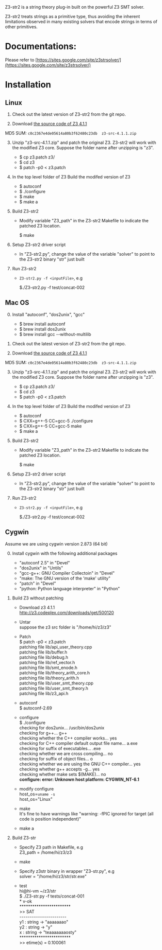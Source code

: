 Z3-str2 is a string theory plug-in built on the powerful Z3 SMT solver.

Z3-str2 treats strings as a primitive type, thus avoiding the inherent limitations 
observed in many existing solvers that encode strings in terms of other primitives.


# Documentations:

Please refer to [https://sites.google.com/site/z3strsolver/](https://sites.google.com/site/z3strsolver/)



# Installation

## Linux

1. Check out the latest version of Z3-str2 from the git repo.


2. Download [the source code of Z3 4.1.1](http://z3.codeplex.com/releases/view/95640)
   
  MD5 SUM: ```c0c2367e4de05614a80b3f62480c23db  z3-src-4.1.1.zip```


3. Unzip "z3-src-4.1.1.zip" and patch the original Z3. Z3-str2 will work with the modified Z3 core. Suppose the folder name after unzipping is "z3".
     *  $ cp z3.patch z3/
     *  $ cd z3
     *  $ patch -p0 < z3.patch
   

4. In the top level folder of Z3 Build the modifed version of Z3
   * $ autoconf
   * $ ./configure
   * $ make
   * $ make a
   
   
5. Build  Z3-str2
   * Modify variable "Z3_path" in the Z3-str2 Makefile to indicate the patched Z3 location.

      $ make

       
6. Setup Z3-str2 driver script
   * In "Z3-str2.py", change the value of the variable "solver" to point to the 
     Z3-str2 binary "str" just built
 
 
7. Run Z3-str2
   *  ```Z3-str2.py -f <inputFile>```, e.g 

      $./Z3-str2.py -f test/concat-002


## Mac OS
0. Install "autoconf", "dos2unix", "gcc"
   * $ brew install autoconf
   * $ brew install dos2unix
   * $ brew install gcc --without-multilib
 
1. Check out the latest version of Z3-str2 from the git repo.


2. Download [the source code of Z3 4.1.1](http://z3.codeplex.com/releases/view/95640)
   
  MD5 SUM: ```c0c2367e4de05614a80b3f62480c23db  z3-src-4.1.1.zip```


3. Unzip "z3-src-4.1.1.zip" and patch the original Z3. Z3-str2 will work with the modified Z3 core. Suppose the folder name after unzipping is "z3".
     *  $ cp z3.patch z3/
     *  $ cd z3
     *  $ patch -p0 < z3.patch
   

4. In the top level folder of Z3 Build the modifed version of Z3
   * $ autoconf
   * $ CXX=g++-5 CC=gcc-5 ./configure
   * $ CXX=g++-5 CC=gcc-5 make
   * $ make a
   
   
5. Build  Z3-str2
   * Modify variable "Z3_path" in the Z3-str2 Makefile to indicate the patched Z3 location.

      $ make

       
6. Setup Z3-str2 driver script
   * In "Z3-str2.py", change the value of the variable "solver" to point to the 
     Z3-str2 binary "str" just built
 
 
7. Run Z3-str2
   *  ```Z3-str2.py -f <inputFile>```, e.g 

      $./Z3-str2.py -f test/concat-002



## Cygwin
Assume we are using cygwin version 2.873 (64 bit)

0. Install cygwin with the following additional packages
   * "autoconf 2.5" in "Devel"
   * "dos2unix" in "Untils"
   * "gcc-g++: GNU Compiler Collectoin" in "Devel" 
   * "make: The GNU version of the 'make' utility"
   * "patch" in "Devel"
   * "python: Python language interpreter" in "Python"


1. Build Z3 without patching
   * Download z3 4.1.1   
     http://z3.codeplex.com/downloads/get/500120

    * Untar  
      suppose the z3 src folder is "/home/hi/z3/z3"
 
    * Patch        
        $ patch -p0 < z3.patch  
        patching file lib/api_user_theory.cpp  
        patching file lib/buffer.h  
        patching file lib/debug.h  
        patching file lib/ref_vector.h  
        patching file lib/smt_enode.h  
        patching file lib/theory_arith_core.h  
        patching file lib/theory_arith.h  
        patching file lib/user_smt_theory.cpp  
        patching file lib/user_smt_theory.h  
        patching file lib/z3_api.h  

    *  autoconf          
        $ autoconf-2.69

        
    * configure  
        $ ./configure  
        checking for dos2unix... /usr/bin/dos2unix  
        checking for g++... g++  
        checking whether the C++ compiler works... yes  
        checking for C++ compiler default output file name... a.exe  
        checking for suffix of executables... .exe  
        checking whether we are cross compiling... no  
        checking for suffix of object files... o  
        checking whether we are using the GNU C++ compiler... yes  
        checking whether g++ accepts -g... yes  
        checking whether make sets $(MAKE)... no  
        <b>configure: error: Unknown host platform: CYGWIN_NT-6.1</b>

    
    * modify configure  
        host_os=`uname -s`  
        host_os="Linux"

      
    * make          
        It's fine to have warnings like "warning: -fPIC ignored for target (all code is position independent)"  

      
    * make a
    
    
2. Build Z3-str
    * Specify Z3 path in Makefile, e.g  
        Z3_path = /home/hi/z3/z3

    
    * make
      
    * Specify z3str binary in wrapper "Z3-str.py", e.g  
        solver = "/home/hi/z3/str/str.exe"

      
    * test  
        hi@hi-vm ~/z3/str      
        $ ./Z3-str.py -f tests/concat-001  
        \* v-ok  
        \*\*\*\*\*\*\*\*\*\*\*\*\*\*\*\*\*\*\*\*\*\*\*\*  
        \>\> SAT  
        \-\-\-\-\-\-\-\-\-\-\-\-\-\-\-\-\-\-\-\-\-\-\-\-  
        y1 : string -> "aaaaaaao"  
        y2 : string -> "y"  
        x : string -> "teaaaaaaaosty"  
        \*\*\*\*\*\*\*\*\*\*\*\*\*\*\*\*\*\*\*\*\*\*\*\*  
        \>\> etime(s) = 0.100061
